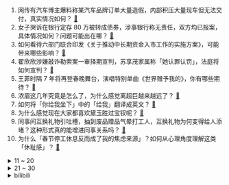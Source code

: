 1. 网传有汽车博主爆料称某汽车品牌订单大量造假，内部积压大量现车但无法交付，真实情况如何？ [:link:](https://www.zhihu.com/question/10203565587)
2. 女子哭诉在银行定存 80 万被转成债券，涉事银行称无责任，双方均已报案，具体情况如何？问题可能出在哪？ [:link:](https://www.zhihu.com/question/10200368283)
3. 如何看待六部门联合印发《关于推动中长期资金入市工作的实施方案》，可能带来哪些影响？ [:link:](https://www.zhihu.com/question/10287290989)
4. 翟欣欣涉嫌敲诈勒索案一审择期宣判，苏享茂家属称「她认罪认罚」，法庭将如何宣判？ [:link:](https://www.zhihu.com/question/10195390512)
5. 王菲时隔 7 年将再登春晚舞台，演唱特别单曲《世界赠予我的》，你有哪些期待？ [:link:](https://www.zhihu.com/question/10216454893)
6. 浓眉这几年究竟是怎么了，为什么感觉离超巨越来越远了？ [:link:](https://www.zhihu.com/question/464339296)
7. 如何将「你给我坐下」中的「给我」翻译成英文？ [:link:](https://www.zhihu.com/question/10061310623)
8. 为什么感觉现在大家都喜欢黛玉胜过宝钗呢？ [:link:](https://www.zhihu.com/question/9117618133)
9. 同事间互换礼物引吐槽，抽到废品赠品气晕打工人，互换礼物为何变得给人添堵？这种形式真的能增进同事关系吗？ [:link:](https://www.zhihu.com/question/10187548754)
10. 为什么「春节停工休息反而成了我的焦虑来源」？如何从心理角度理解这类「休耻感」？ [:link:](https://www.zhihu.com/question/10080329029)
<details>
<summary>11 ~ 20</summary>

11. 为什么羽毛球国际比赛推行5局3胜11分制这么困难？ [:link:](https://www.zhihu.com/question/662841249)
12. 如何看待海通国际发布的2025五大猜想之「小米收购蔚来」，有多大的可能性？ [:link:](https://www.zhihu.com/question/9939951504)
13. 《原神》 5.3 「海灯节」自选四星角色怎么选呢？ [:link:](https://www.zhihu.com/question/10096179334)
14. 如何看待张雪峰公司发人均近 6 万的年终奖？高额年终奖能否提升员工的积极性和公司业绩？ [:link:](https://www.zhihu.com/question/10183707334)
15. 阿拉斯加犬艾特去世引争议，网红训犬师潘宏常采用「棍棒教育」驯服「恶犬」，这是博流量还是训狗的专业行为？ [:link:](https://www.zhihu.com/question/10185683914)
16. 国产阿司匹林肠溶片经过中学化学实验测试，游离水杨酸偏高，从专业角度看这意味着什么？ [:link:](https://www.zhihu.com/question/10209926247)
17. 古人过春节有什么风雅的习俗？ [:link:](https://www.zhihu.com/question/9670400634)
18. 四川一动物园卖虎尿 50 元 1 瓶，工作人员称「对风湿等症有疗效」，这是真的吗？动物园有权卖虎尿吗？ [:link:](https://www.zhihu.com/question/10274967070)
19. 如何评价最近中国女足 2:5 不敌恒大足校 U15 梯队？ [:link:](https://www.zhihu.com/question/9936815644)
20. Deepseek 那么厉害为什么要开源？ [:link:](https://www.zhihu.com/question/8540935742)
</details>
<details>
<summary>21 ~ 30</summary>

21. 美国参议院以 99 票支持、0 票反对的结果，确认卢比奥担任国务卿，这背后的原因有哪些? [:link:](https://www.zhihu.com/question/10165709401)
22. 当外国朋友问你，你们经常讲中国文化，博大精深，你能不能告诉我，你们怎么个博大精深法？ [:link:](https://www.zhihu.com/question/593356601)
23. 如何评价《一人之下》漫画702（742）话预告？ [:link:](https://www.zhihu.com/question/10277365802)
24. 如何看待本科生一年发表十余篇一作论文，横跨经济学、汽车设计等多领域，并担任 IJCAI 审稿人？ [:link:](https://www.zhihu.com/question/9696333849)
25. 在冬天，喝茶、阅书、晒太阳，你选哪一个？ [:link:](https://www.zhihu.com/question/10216240955)
26. 「童年的心理创伤」是否会烙印在潜意识中，一生无法改变？ [:link:](https://www.zhihu.com/question/7116974178)
27. 为什么身边的人在某方面比自己好，自己会焦虑、嫉妒，想让他变得不好？长此以往这种心理健康吗？ [:link:](https://www.zhihu.com/question/8081888666)
28. 为什么我引体向上能做 15 个以上，但干活抬东西却没劲呢？ [:link:](https://www.zhihu.com/question/9903962342)
29. 《真三国无双：起源》中哪个场面的刻画最令你感到动容？ [:link:](https://www.zhihu.com/question/9668688576)
30. 如何评价悬疑剧《漂白》大结局？ [:link:](https://www.zhihu.com/question/10287116168)
</details><details>
<summary>bilibili</summary>

</details>